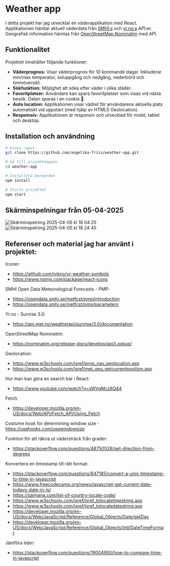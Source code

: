 # Weather app

I detta projekt har jag utvecklat en väderapplikation med React. Applikationen hämtar aktuell väderdata från [SMHI:s](https://opendata.smhi.se/metfcst/pmp/introduction) och [yr.no:s](https://api.met.no/weatherapi/sunrise/3.0/documentation) API:er. Geografisk information hämtas från [OpenStreetMap Nominatim](https://nominatim.org/release-docs/develop/api/Lookup/) med API.


## Funktionalitet
Projektet innehåller följande funktioner:

- **Väderprognos:** Visar väderprognos för 10 kommande dagar. Inkluderar min/max temperatur, soluppgång och nedgång, nederbörd och timmöversikt.
- **Sökfunktion:** Möjlighet att söka efter väder i olika städer.
- **Favoritplatser:** Användare kan spara favoritplatser som visas vid nästa besök. Datan sparas i en cookie 🍪.
- **Auto location:** Applikationen visar vädret för användarens aktuella plats automatiskt vid uppstart (med hjälp av HTML5 Geolocation).
- **Respoinsiv:** Applikationen är responsiv och utvecklad för mobil, tablet och desktop.




## Installation och användning
``` bash
# Klona repot
git clone https://github.com/angelika-friis/weather-app.git

# Gå till projektmappen
cd weather-app

# Installera beroenden
npm install

# Starta projektet
npm start
```
## Skärminspelningar från 05-04-2025
![Skärminspelning 2025-04-05 kl  18 04 25](https://github.com/user-attachments/assets/68ea129a-8663-496e-83e1-fd7a6f3b1863)
![Skärminspelning 2025-04-05 kl  18 24 45](https://github.com/user-attachments/assets/340f3221-4946-4a78-b587-b9ac8f03f49f)

## Referenser och material jag har använt i projektet:
Iconer:
- https://github.com/nrkno/yr-weather-symbols
- https://www.npmjs.com/package/react-icons

SMHI Open Data Meteorological Forecasts - PMP:
- https://opendata.smhi.se/metfcst/pmp/introduction
- https://opendata.smhi.se/metfcst/pmp/parameters

Yr.no - Sunrise 3.0:
- https://api.met.no/weatherapi/sunrise/3.0/documentation

OpenStreetMap Nominatim: 
- https://nominatim.org/release-docs/develop/api/Lookup/

Geolocation:
- https://www.w3schools.com/jsref/prop_nav_geolocation.asp
- https://www.w3schools.com/jsref/met_geo_getcurrentposition.asp

Hur man kan göra en search bar i React:
- https://www.youtube.com/watch?v=sWVgMcz8Q44

Fetch:
- https://developer.mozilla.org/en-US/docs/Web/API/Fetch_API/Using_Fetch

Costume hook for determining window size
-https://usehooks.com/usewindowsize

Funktion för att räkna ut vädersträck från grader:
- https://stackoverflow.com/questions/48750528/get-direction-from-degrees

Konvertera en timestamp till rätt format:
- https://stackoverflow.com/questions/847185/convert-a-unix-timestamp-to-time-in-javascript
- https://www.freecodecamp.org/news/javascript-get-current-date-todays-date-in-js/
- https://saimana.com/list-of-country-locale-code/
- https://www.w3schools.com/jsref/jsref_tolocaletimestring.asp
- https://www.w3schools.com/jsref/jsref_tolocaledatestring.asp
- https://developer.mozilla.org/en-US/docs/Web/JavaScript/Reference/Global_Objects/Date/getDay
- https://developer.mozilla.org/en-US/docs/Web/JavaScript/Reference/Global_Objects/Intl/DateTimeFormat

Jämföra tider:
- https://stackoverflow.com/questions/19004950/how-to-compare-time-in-javascript
